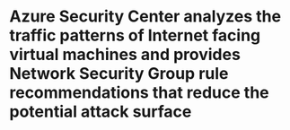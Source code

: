 # Azure Security Center analyzes the traffic patterns of Internet facing virtual machines and provides Network Security Group rule recommendations that reduce the potential attack surface

